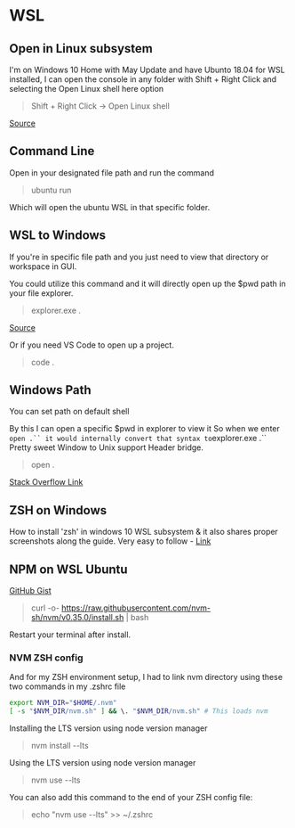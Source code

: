# WSL

## Open in Linux subsystem

I'm on Windows 10 Home with May Update and have Ubunto 18.04 for WSL installed, I can open the console in any folder with Shift + Right Click and selecting the Open Linux shell here option

> Shift + Right Click -&gt; Open Linux shell

[Source](https://stackoverflow.com/questions/49526259/start-wsl-ubuntu-in-specific-or-current-folder-on-windows)

## Command Line

Open in your designated file path and run the command

> ubuntu run

Which will open the ubuntu WSL in that specific folder.

## WSL to Windows

If you're in specific file path and you just need to view that directory or workspace in GUI.

You could utilize this command and it will directly open up the \$pwd path in your file explorer.

> explorer.exe .

[Source](https://www.howtogeek.com/426749/how-to-access-your-linux-wsl-files-in-windows-10/)

Or if you need VS Code to open up a project.

> code .

## Windows Path

You can set path on default shell

By this I can open a specific \$pwd in explorer to view it So when we enter ` open .`` it would internally convert that syntax to `explorer.exe .\`\` Pretty sweet Window to Unix support Header bridge.

> open .

[Stack Overflow Link](https://stackoverflow.com/questions/42516777/is-docker-running-within-wsl-or-connecting-back-to-windows/55075969#55075969)

## ZSH on Windows

How to install 'zsh' in windows 10 WSL subsystem & it also shares proper screenshots along the guide. Very easy to follow - [Link](https://www.maketecheasier.com/install-zsh-and-oh-my-zsh-windows10/)

## NPM on WSL Ubuntu

[GitHub Gist](https://gist.github.com/noygal/6b7b1796a92d70e24e35f94b53722219)

> curl -o- https://raw.githubusercontent.com/nvm-sh/nvm/v0.35.0/install.sh | bash

Restart your terminal after install.

### NVM ZSH config

And for my ZSH environment setup, I had to link nvm directory using these two commands in my .zshrc file

```bash
export NVM_DIR="$HOME/.nvm"
[ -s "$NVM_DIR/nvm.sh" ] && \. "$NVM_DIR/nvm.sh" # This loads nvm
```

Installing the LTS version using node version manager

> nvm install --lts

Using the LTS version using node version manager

> nvm use --lts

You can also add this command to the end of your ZSH config file:

> echo "nvm use --lts" >> ~/.zshrc
